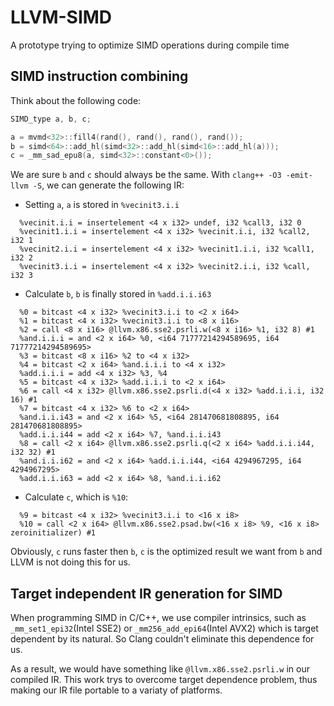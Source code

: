 LLVM-SIMD
=========

A prototype trying to optimize SIMD operations during compile time

## SIMD instruction combining

Think about the following code: 

```c
SIMD_type a, b, c;  

a = mvmd<32>::fill4(rand(), rand(), rand(), rand());
b = simd<64>::add_hl(simd<32>::add_hl(simd<16>::add_hl(a)));
c = _mm_sad_epu8(a, simd<32>::constant<0>());
```

We are sure `b` and `c` should always be the same. With `clang++ -O3 -emit-llvm -S`, we can generate the following IR:

+ Setting `a`, `a` is stored in `%vecinit3.i.i`
```
  %vecinit.i.i = insertelement <4 x i32> undef, i32 %call3, i32 0
  %vecinit1.i.i = insertelement <4 x i32> %vecinit.i.i, i32 %call2, i32 1
  %vecinit2.i.i = insertelement <4 x i32> %vecinit1.i.i, i32 %call1, i32 2
  %vecinit3.i.i = insertelement <4 x i32> %vecinit2.i.i, i32 %call, i32 3
```

+ Calculate `b`, `b` is finally stored in `%add.i.i.i63`
```
  %0 = bitcast <4 x i32> %vecinit3.i.i to <2 x i64>
  %1 = bitcast <4 x i32> %vecinit3.i.i to <8 x i16>
  %2 = call <8 x i16> @llvm.x86.sse2.psrli.w(<8 x i16> %1, i32 8) #1
  %and.i.i.i = and <2 x i64> %0, <i64 71777214294589695, i64 71777214294589695>
  %3 = bitcast <8 x i16> %2 to <4 x i32>
  %4 = bitcast <2 x i64> %and.i.i.i to <4 x i32>
  %add.i.i.i = add <4 x i32> %3, %4
  %5 = bitcast <4 x i32> %add.i.i.i to <2 x i64>
  %6 = call <4 x i32> @llvm.x86.sse2.psrli.d(<4 x i32> %add.i.i.i, i32 16) #1
  %7 = bitcast <4 x i32> %6 to <2 x i64>
  %and.i.i.i43 = and <2 x i64> %5, <i64 281470681808895, i64 281470681808895>
  %add.i.i.i44 = add <2 x i64> %7, %and.i.i.i43
  %8 = call <2 x i64> @llvm.x86.sse2.psrli.q(<2 x i64> %add.i.i.i44, i32 32) #1
  %and.i.i.i62 = and <2 x i64> %add.i.i.i44, <i64 4294967295, i64 4294967295>
  %add.i.i.i63 = add <2 x i64> %8, %and.i.i.i62
```

+ Calculate `c`, which is `%10`:
```
  %9 = bitcast <4 x i32> %vecinit3.i.i to <16 x i8>
  %10 = call <2 x i64> @llvm.x86.sse2.psad.bw(<16 x i8> %9, <16 x i8> zeroinitializer) #1
```

Obviously, `c` runs faster then `b`, `c` is the optimized result we want from `b` and LLVM is not doing this for us. 

## Target independent IR generation for SIMD

When programming SIMD in C/C++, we use compiler intrinsics, such as `_mm_set1_epi32`(Intel SSE2) or `_mm256_add_epi64`(Intel AVX2) which is target dependent by its natural. So Clang couldn't eliminate this dependence for us. 

As a result, we would have something like `@llvm.x86.sse2.psrli.w` in our compiled IR. This work trys to overcome target dependence problem, thus making our IR file portable to a variaty of platforms.

